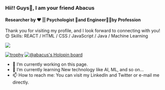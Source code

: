 ### Hii!! Guys👋, I am your friend Abacus 
#### Researcher by ❤️ || Psychologist 🧠and Engineer👨‍💻by Profession

Thank you for visiting my profile, and I look forward to connecting with you!😊
Skills:  REACT / HTML / CSS / JavaScript / Java / Machine Learning 

![](https://komarev.com/ghpvc/?username=AnuragSharma5893)



[![trophy](https://github-profile-trophy.vercel.app/?username=AnuragSharma5893)](https://github.com/AnuragSharma5893/github-profile-trophy)
[![@abacus's Holopin board](https://holopin.io/api/user/board?user=abacus)](https://holopin.io/@abacus)



- 🔭 I’m currently working on this page. 
- 🌱 I’m currently learning New technology like AI, ML, and so on... 
- 📫 How to reach me: You can visit my LinkedIn and Twitter or e-mail me directly. 
